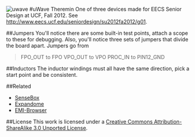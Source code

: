 ![uwave](https://raw.github.com/antivapor/uwave/master/uwave.png)
#uWave Theremin
One of three devices made for EECS Senior Design at UCF, Fall 2012. See http://www.eecs.ucf.edu/seniordesign/su2012fa2012/g01.

##Jumpers
You'll notice there are some built-in test points, attach a scope to these for debugging. Also, you'll notice three sets of jumpers that divide the board apart. 
Jumpers go from
> FPO_OUT to FPO
> VPO_OUT to VPO
> PROC_IN to PIN12_GND

##Inductors
The inductor windings must all have the same direction, pick a start point and be consistent.

##Related 

* [SenseBox](https://github.com/antivapor/sensebox)
* [Expandome](https://github.com/antivapor/expandome)
* [EMI-Browser](https://github.com/antivapor/emi-browser)

##License
This work is licensed under a [Creative Commons Attribution-ShareAlike 3.0 Unported License](http://creativecommons.org/licenses/by-sa/3.0/). 
